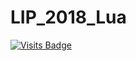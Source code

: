 # LIP_2018_Lua
[![Visits Badge](https://badges.pufler.dev/visits/71460-4-F/Computer_Architecture)](https://badges.pufler.dev)
